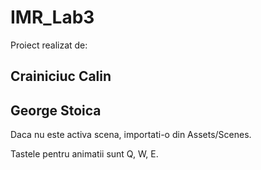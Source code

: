 # IMR_Lab3

Proiect realizat de:

## Crainiciuc Calin
## George Stoica

Daca nu este activa scena, importati-o din Assets/Scenes.

Tastele pentru animatii sunt Q, W, E.
